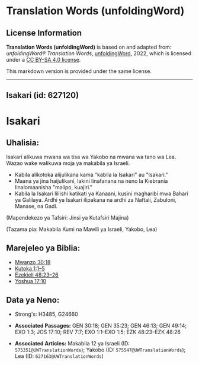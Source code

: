 # Translation Words (unfoldingWord)

## License Information

**Translation Words (unfoldingWord)** is based on and adapted from: _unfoldingWord® Translation Words_, [unfoldingWord](https://unfoldingword.org/utw), 2022, which is licensed under a [CC BY-SA 4.0 license](https://creativecommons.org/licenses/by-sa/4.0/legalcode.en).

This markdown version is provided under the same license.



--------------------------------

## Isakari (id: 627120)

Isakari
=======

Uhalisia:
---------

Isakari alikuwa mwana wa tisa wa Yakobo na mwana wa tano wa Lea. Wazao wake walikuwa moja ya makabila ya Israeli.

* Kabila alikotoka alijulikana kama "kabila la Isakari" au "Isakari."
* Maana ya jina haijulikani, lakini linafanana na neno la Kiebrania linalomaanisha "malipo, kuajiri."
* Kabila la Isakari liliishi katikati ya Kanaani, kusini magharibi mwa Bahari ya Galilaya. Ardhi ya Isakari ilipakana na ardhi za Naftali, Zabuloni, Manase, na Gadi.

(Mapendekezo ya Tafsiri: Jinsi ya Kutafsiri Majina)

(Tazama pia: Makabila Kumi na Mawili ya Israeli, Yakobo, Lea)

Marejeleo ya Biblia:
--------------------

* [Mwanzo 30:18](https://ref.ly/Gen30:18)
* [Kutoka 1:1–5](https://ref.ly/Exod1:1-Exod1:5)
* [Ezekieli 48:23–26](https://ref.ly/Ezek48:23-Ezek48:26)
* [Yoshua 17:10](https://ref.ly/Josh17:10)

Data ya Neno:
-------------

* Strong's: H3485, G24660

* **Associated Passages:** GEN 30:18; GEN 35:23; GEN 46:13; GEN 49:14; EXO 1:3; JOS 17:10; REV 7:7; EXO 1:1–EXO 1:5; EZK 48:23–EZK 48:26
* **Associated Articles:** Makabila 12 ya Israeli (ID: `575351@UWTranslationWords`); Yakobo (ID: `575547@UWTranslationWords`); Lea (ID: `627163@UWTranslationWords`)

